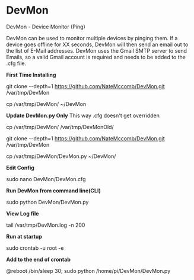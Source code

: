 DevMon
======

DevMon - Device Monitor (Ping)

DevMon can be used to monitor multiple devices by pinging them. If a device goes offline for XX seconds, DevMon will then send an email out to the list of E-Mail addresses. DevMon uses the Gmail SMTP server to send Emails, so a valid Gmail account is required and needs to be added to the .cfg file.


**First Time Installing**

git clone --depth=1 https://github.com/NateMccomb/DevMon.git /var/tmp/DevMon

cp /var/tmp/DevMon/ ~/DevMon

**Update DevMon.py Only** 
This way .cfg doesn't get overridden

cp /var/tmp/DevMon/ /var/tmp/DevMonOld/

git clone --depth=1 https://github.com/NateMccomb/DevMon.git /var/tmp/DevMon

cp /var/tmp/DevMon/DevMon.py ~/DevMon/

**Edit Config**

sudo nano DevMon/DevMon.cfg



**Run DevMon from command line(CLI)**

sudo python DevMon/DevMon.py 



**View Log file**

tail /var/tmp/DevMon.log -n 200



**Run at startup**

sudo crontab -u root -e



**Add to the end of crontab**

@reboot /bin/sleep 30; sudo python /home/pi/DevMon/DevMon.py
